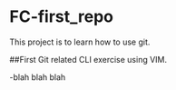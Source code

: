 # FC-first_repo

This project is to learn how to use git.

##First Git related CLI exercise using VIM.

-blah blah blah
